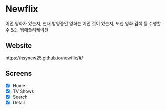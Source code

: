 # Newflix

어떤 영화가 있는지, 현재 방영중인 영화는 어떤 것이 있는지, 또한 영화 검색 등 수행할 수 있는 웹애플리케이션

## Website

https://hsynew25.github.io/newflix/#/

## Screens

- [x] Home
- [x] TV Shows
- [x] Search
- [x] Detail
